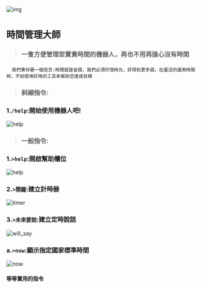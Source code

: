 ![img](https://upload.cc/i4/a92IJ.png)
# ```時間管理大師```
>### 一隻方便管理您寶貴時間的機器人，再也不用再操心沒有時間
####
      我們秉持著一個信念:時間就是金錢，我們必須珍惜時光，好得到更多錢，在靈活的運用時間時，不妨使用好用的工具來幫助您達成目標
>### 斜線指令:
### 1.```/help```:開始使用機器人吧!
![help](https://upload.cc/i1/2023/01/22/fR2ibF.png)
>### 一般指令:
### 1.```>help```:開啟幫助欄位
![help](https://upload.cc/i1/2023/01/22/XRQD0w.png)
### 2.```>鬧鐘```:建立計時器
![timer](https://upload.cc/i1/2023/01/22/tyhMk4.png)
### 3.```>未來要說```:建立定時說話
![will_say](https://upload.cc/i1/2023/01/22/bdryhF.png)
### a.```>now```:顯示指定國家標準時間
![now](https://upload.cc/i1/2023/01/23/FkLN8R.png)
#### 等等實用的指令
